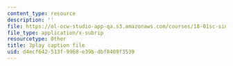 ```yaml
---
content_type: resource
description: ''
file: https://ol-ocw-studio-app-qa.s3.amazonaws.com/courses/18-01sc-single-variable-calculus-fall-2010/d4ecf642513f9968e39bdbf8469f3539_60VGKnYBpbg.srt
file_type: application/x-subrip
resourcetype: Other
title: 3play caption file
uid: d4ecf642-513f-9968-e39b-dbf8469f3539
---
```

